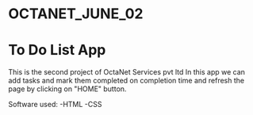 # OCTANET_JUNE_02
# To Do List App
This is the second project of OctaNet Services pvt ltd
In this app we can add tasks and mark them completed on completion time and refresh the page by clicking on "HOME" button.

Software used:
-HTML
-CSS
